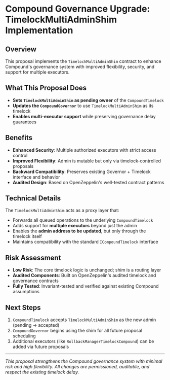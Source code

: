 # Compound Governance Upgrade: TimelockMultiAdminShim Implementation

## Overview
This proposal implements the `TimelockMultiAdminShim` contract to enhance Compound's governance system with improved flexibility, security, and support for multiple executors.

## What This Proposal Does

- **Sets `TimelockMultiAdminShim` as pending owner** of the `CompoundTimelock`
- **Updates the `CompoundGovernor`** to use `TimelockMultiAdminShim` as its timelock
- **Enables multi-executor support** while preserving governance delay guarantees

## Benefits

- **Enhanced Security**: Multiple authorized executors with strict access control
- **Improved Flexibility**: Admin is mutable but only via timelock-controlled proposals
- **Backward Compatibility**: Preserves existing Governor + Timelock interface and behavior
- **Audited Design**: Based on OpenZeppelin's well-tested contract patterns

## Technical Details

The `TimelockMultiAdminShim` acts as a proxy layer that:
- Forwards all queued operations to the underlying `CompoundTimelock`
- Adds support for **multiple executors** beyond just the admin
- Enables the **admin address to be updated**, but only through the timelock itself
- Maintains compatibility with the standard `ICompoundTimelock` interface

## Risk Assessment

- **Low Risk**: The core timelock logic is unchanged; shim is a routing layer
- **Audited Components**: Built on OpenZeppelin's audited timelock and governance contracts
- **Fully Tested**: Invariant-tested and verified against existing Compound assumptions

## Next Steps

1. `CompoundTimelock` accepts `TimelockMultiAdminShim` as the new admin (pending → accepted)
2. `CompoundGovernor` begins using the shim for all future proposal scheduling
3. Additional executors (like `RollbackManagerTimelockCompound`) can be added via future proposals

---

*This proposal strengthens the Compound governance system with minimal risk and high flexibility. All changes are permissioned, auditable, and respect the existing timelock delay.*
